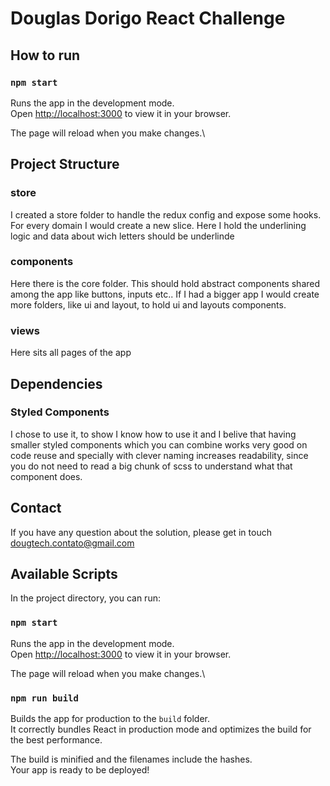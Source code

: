 # Douglas Dorigo React Challenge

## How to run

### `npm start`

Runs the app in the development mode.\
Open [http://localhost:3000](http://localhost:3000) to view it in your browser.

The page will reload when you make changes.\

## Project Structure

### store

I created a store folder to handle the redux config and expose some hooks. For every domain I would create a new slice. Here I hold the underlining logic and data about wich letters should be underlinde

### components

Here there is the core folder. This should hold abstract components shared among the app like buttons, inputs etc.. If I had a bigger app I would create more folders, like ui and layout, to hold ui and layouts components.

### views

Here sits all pages of the app

## Dependencies

### Styled Components

I chose to use it, to show I know how to use it and I belive that having smaller styled components which you can combine works very good on code reuse and specially with clever naming increases readability, since you do not need to read a big chunk of scss to understand what that component does.

## Contact

If you have any question about the solution, please get in touch dougtech.contato@gmail.com

## Available Scripts

In the project directory, you can run:

### `npm start`

Runs the app in the development mode.\
Open [http://localhost:3000](http://localhost:3000) to view it in your browser.

The page will reload when you make changes.\

### `npm run build`

Builds the app for production to the `build` folder.\
It correctly bundles React in production mode and optimizes the build for the best performance.

The build is minified and the filenames include the hashes.\
Your app is ready to be deployed!
